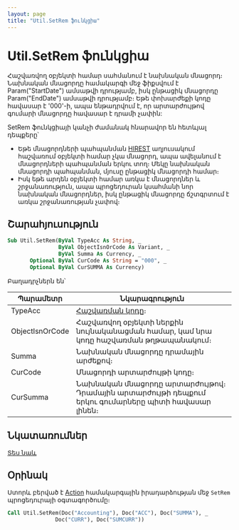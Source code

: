 ```yaml
---
layout: page
title: "Util.SetRem ֆունկցիա"
---
```


# Util.SetRem ֆունկցիա

Հաշվառվող օբյեկտի համար սահմանում է նախնական մնացորդ։ 
Նախնական մնացորդը համակարգի մեջ ֆիքսվում է Param("StartDate") ամսաթվի դրությամբ, իսկ ընթացիկ մնացորդը Param("EndDate") ամսաթվի դրությամբ։ 
Եթե փոխարժեքի կոդը հավասար է '000'-ի, ապա ենթադրվում է, որ արտարժույթով գումարի մնացորդը հավասար է դրամի չափին:

SetRem ֆունկցիայի կանչի ժամանակ հնարավոր են հետևյալ դեպքերը՝
* Եթե մնացորդների պահպանման [HIREST](../../../Database/Hirest2.html) աղյուսակում հաշվառում օբյեկտի համար չկա մնացորդ, ապա ավելանում է մնացորդների պահպանման երկու տող։ 
  Մեկը նախնական մնացորդի պահպանման, մյուսը ընթացիկ մնացորդի համար։
* Իսկ եթե արդեն օբյեկտի համար առկա է մնացորդներ և շրջանառություն, ապա պրոցեդուրան կսահմանի նոր նախնական մնացորդներ, իսկ ընթացիկ մնացորդը ճշտգրտում է առկա շրջանառության չափով։

## Շարահյուսություն

``` vb
Sub Util.SetRem(ByVal TypeAcc As String, _
                ByVal ObjectIsnOrCode As Variant, _
                ByVal Summa As Currency, _
       Optional ByVal CurCode As String = "000", _
       Optional ByVal CurSUMMA As Currency)
```

Բաղադրչներն են՝

| Պարամետր | Նկարագրություն |
|--|--|
| TypeAcc | [Հաշվառման կոդը](../../ASFACT/TypeAcc.html)։ |
| ObjectIsnOrCode | Հաշվառվող օբյեկտի ներքին նույնականացման համար, կամ նրա կոդը հաշվառման թղթապանակում։ |
| Summa | Նախնական մնացորդը դրամային արժեքով։ |
| CurCode | Մնացորդի արտարժույթի կոդը։ |
| CurSumma | Նախնական մնացորդը արտարժույթով։ Դրամային արտարժույթի դեպքում երկու գումարները պիտի հավասար լինեն։ |

## Նկատառումներ

[Տես նաև](../../../functions.html)

## Օրինակ

Ստորև բերված է [Action](../../../ScriptProcs/Action.md) համակարգային իրադարձության մեջ `SetRem` պրոցեդուրայի օգտագործումը։ 

``` vb
Call Util.SetRem(Doc("Accounting"), Doc("ACC"), Doc("SUMMA"), _
               Doc("CURR"), Doc("SUMCURR"))
```
